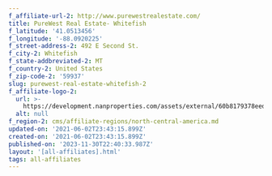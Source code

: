 ```yaml
---
f_affiliate-url-2: http://www.purewestrealestate.com/
title: PureWest Real Estate- Whitefish
f_latitude: '41.0513456'
f_longitude: '-88.0920225'
f_street-address-2: 492 E Second St.­
f_city-2: Whitefish­
f_state-addbreviated-2: MT­
f_country-2: United States
f_zip-code-2: '59937'
slug: purewest-real-estate-whitefish-2
f_affiliate-logo-2:
  url: >-
    https://development.nanproperties.com/assets/external/60b8179378eed04e7af8db6f_60785a62b8e195008d54768e_content_purewestrealestate_logo_nochristies.png
  alt: null
f_region-2: cms/affiliate-regions/north-central-america.md
updated-on: '2021-06-02T23:43:15.899Z'
created-on: '2021-06-02T23:43:15.899Z'
published-on: '2023-11-30T22:40:33.987Z'
layout: '[all-affiliates].html'
tags: all-affiliates
---
```




